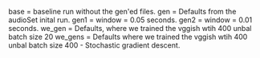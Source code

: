 base = baseline run without the gen'ed files.
gen = Defaults from the audioSet inital run.
gen1 = window = 0.05 seconds.
gen2 = window = 0.01 seconds.
we_gen = Defaults, where we trained the vggish wtih 400 unbal batch size 20
we_gens = Defaults where we trained the vggish wtih 400 unbal batch size 400 - Stochastic gradient descent.